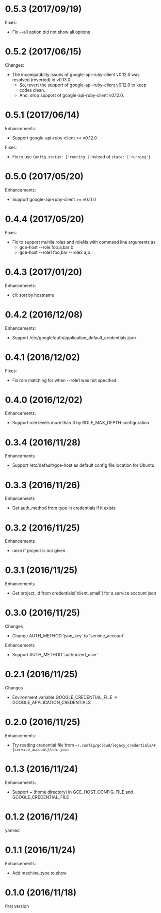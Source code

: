 # 0.5.3 (2017/09/19)

Fixes:

* Fix --all option did not show all options

# 0.5.2 (2017/06/15)

Changes:

* The incompatiblity issues of google-api-ruby-client v0.12.0 was resolved (reverted) in v0.13.0.
  * So, revert the support of google-api-ruby-client v0.12.0 to keep codes clean.
  * And, drop support of google-api-ruby-client v0.12.0.

# 0.5.1 (2017/06/14)

Enhancements:

* Support google-api-ruby-client >= v0.12.0

Fixes:

* Fix to use `Config.status: ['running']` instead of `state: ['running']`

# 0.5.0 (2017/05/20)

Enhancements:

* Support google-api-ruby-client >= v0.11.0

# 0.4.4 (2017/05/20)

Fixes:

* Fix to support multile roles and roleNs with command line arguments as
  * gce-host --role foo:a,bar:b
  * gce-host --role1 foo,bar --role2 a,b

# 0.4.3 (2017/01/20)

Enhancements:

* cli: sort by hostname

# 0.4.2 (2016/12/08)

Enhancements:

* Support /etc/google/auth/application_default_credentials.json

# 0.4.1 (2016/12/02)

Fixes:

* Fix role matching for when --role1 was not specified

# 0.4.0 (2016/12/02)

Enhancements:

* Support role levels more than 3 by ROLE_MAX_DEPTH configuration

# 0.3.4 (2016/11/28)

Enhancements

* Support /etc/default/gce-host as default config file location for Ubuntu

# 0.3.3 (2016/11/26)

Enhancements

* Get auth_method from type in credentials if it exists

# 0.3.2 (2016/11/25)

Enhancements

* raise if project is not given

# 0.3.1 (2016/11/25)

Enhancements

* Get project_id from credentials['client_email'] for a service account json

# 0.3.0 (2016/11/25)

Changes

* Change AUTH_METHOD 'json_key' to 'service_account'

Enhancements

* Support AUTH_METHOD 'authorized_user'

# 0.2.1 (2016/11/25)

Changes

* Environment variable GOOGLE_CREDENTIAL_FILE => GOOGLE_APPLICATION_CREDENTIALS

# 0.2.0 (2016/11/25)

Enhancements:

* Try reading credential file from `~/.config/gcloud/legacy_credentials/#{service_account}/adc.json`

# 0.1.3 (2016/11/24)

Enhancements:

* Support ~ (home directory) in GCE_HOST_CONFIG_FILE and GOOGLE_CREDENTIAL_FILE

# 0.1.2 (2016/11/24)

yanked

# 0.1.1 (2016/11/24)

Enhancements:

* Add machine_type to show

# 0.1.0 (2016/11/18)

first version

